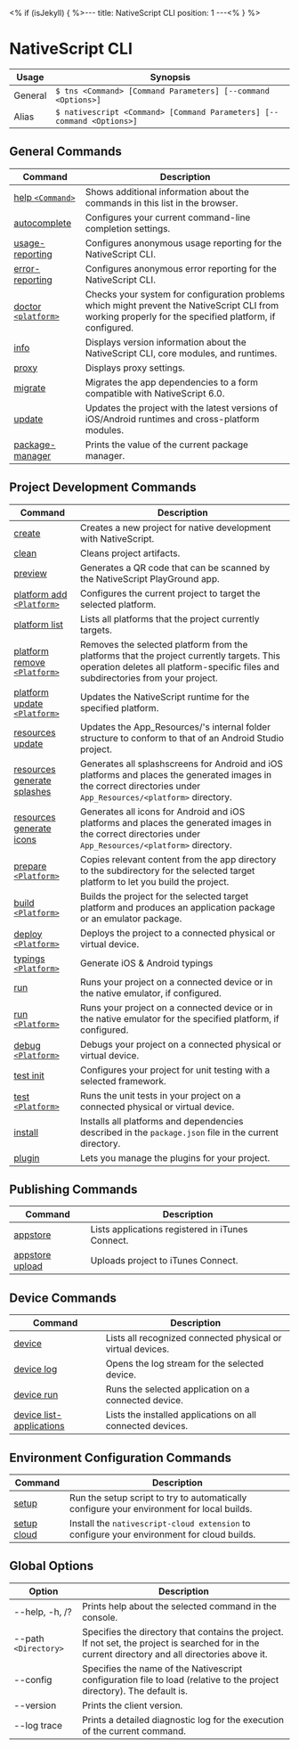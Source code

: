 <% if (isJekyll) { %>---
title: NativeScript CLI
position: 1
---<% } %>

# NativeScript CLI

Usage | Synopsis
------|-------
General | `$ tns <Command> [Command Parameters] [--command <Options>]`
Alias | `$ nativescript <Command> [Command Parameters] [--command <Options>]`

## General Commands

Command | Description
-------|----------
[help `<Command>`](general/help.html) | Shows additional information about the commands in this list in the browser.
[autocomplete](general/autocomplete.html) | Configures your current command-line completion settings.
[usage-reporting](general/usage-reporting.html) | Configures anonymous usage reporting for the NativeScript CLI.
[error-reporting](general/error-reporting.html) | Configures anonymous error reporting for the NativeScript CLI.
[doctor `<platform>`](general/doctor.html) | Checks your system for configuration problems which might prevent the NativeScript CLI from working properly for the specified platform, if configured.
[info](general/info.html) | Displays version information about the NativeScript CLI, core modules, and runtimes.
[proxy](general/proxy.html) | Displays proxy settings.
[migrate](general/migrate.html) | Migrates the app dependencies to a form compatible with NativeScript 6.0.
[update](general/update.html) | Updates the project with the latest versions of iOS/Android runtimes and cross-platform modules.
[package-manager](general/package-manager.html) | Prints the value of the current package manager.

## Project Development Commands
Command | Description
---|---
[create](project/creation/create.html) | Creates a new project for native development with NativeScript.
[clean](general/clean.html) | Cleans project artifacts.
[preview](project/testing/preview.html) | Generates a QR code that can be scanned by the NativeScript PlayGround app.
[platform add `<Platform>`](project/configuration/platform-add.html) | Configures the current project to target the selected platform.
[platform list](project/configuration/platform.html) | Lists all platforms that the project currently targets.
[platform remove `<Platform>`](project/configuration/platform-remove.html) | Removes the selected platform from the platforms that the project currently targets. This operation deletes all platform-specific files and subdirectories from your project.
[platform update `<Platform>`](project/configuration/platform-update.html) | Updates the NativeScript runtime for the specified platform.
[resources update](project/configuration/resources/resources-update.html) | Updates the App_Resources/<platform>'s internal folder structure to conform to that of an Android Studio project.
[resources generate splashes](project/configuration/resources/resources-generate-splashes.html) | Generates all splashscreens for Android and iOS platforms and places the generated images in the correct directories under `App_Resources/<platform>` directory.
[resources generate icons](project/configuration/resources/resources-generate-icons.html) | Generates all icons for Android and iOS platforms and places the generated images in the correct directories under `App_Resources/<platform>` directory.
[prepare `<Platform>`](project/configuration/prepare.html) | Copies relevant content from the app directory to the subdirectory for the selected target platform to let you build the project.
[build `<Platform>`](project/testing/build.html) | Builds the project for the selected target platform and produces an application package or an emulator package.
[deploy `<Platform>`](project/testing/deploy.html) | Deploys the project to a connected physical or virtual device.
[typings `<Platform>`](project/testing/typings.html) | Generate iOS & Android typings
[run](project/testing/run.html) | Runs your project on a connected device or in the native emulator, if configured.
[run `<Platform>`](project/testing/run.html) | Runs your project on a connected device or in the native emulator for the specified platform, if configured.
[debug `<Platform>`](project/testing/debug.html) | Debugs your project on a connected physical or virtual device.
[test init](project/testing/test-init.html) | Configures your project for unit testing with a selected framework.
[test `<Platform>`](project/testing/test.html) | Runs the unit tests in your project on a connected physical or virtual device.
[install](project/configuration/install.html) | Installs all platforms and dependencies described in the `package.json` file in the current directory.
[plugin](lib-management/plugin.html) | Lets you manage the plugins for your project.

## Publishing Commands
Command | Description
---|---
[appstore](publishing/appstore.html) | Lists applications registered in iTunes Connect.
[appstore upload](publishing/appstore-upload.html) | Uploads project to iTunes Connect.

## Device Commands
Command | Description
---|---
[device](device/device.html) | Lists all recognized connected physical or virtual devices.
[device log](device/device-log.html) | Opens the log stream for the selected device.
[device run](device/device-run.html) | Runs the selected application on a connected device.
[device list-applications](device/device-list-applications.html) | Lists the installed applications on all connected devices.

## Environment Configuration Commands
Command | Description
---|---
[setup](env-configuration/setup.html) | Run the setup script to try to automatically configure your environment for local builds.
[setup cloud](cloud/cloud-setup.html) | Install the `nativescript-cloud extension` to configure your environment for cloud builds.

## Global Options
Option | Description
-------|---------
--help, -h, /? | Prints help about the selected command in the console.
--path `<Directory>` | Specifies the directory that contains the project. If not set, the project is searched for in the current directory and all directories above it.
--config | Specifies the name of the Nativescript configuration file to load (relative to the project directory). The default is.
--version | Prints the client version.
--log trace | Prints a detailed diagnostic log for the execution of the current command.
